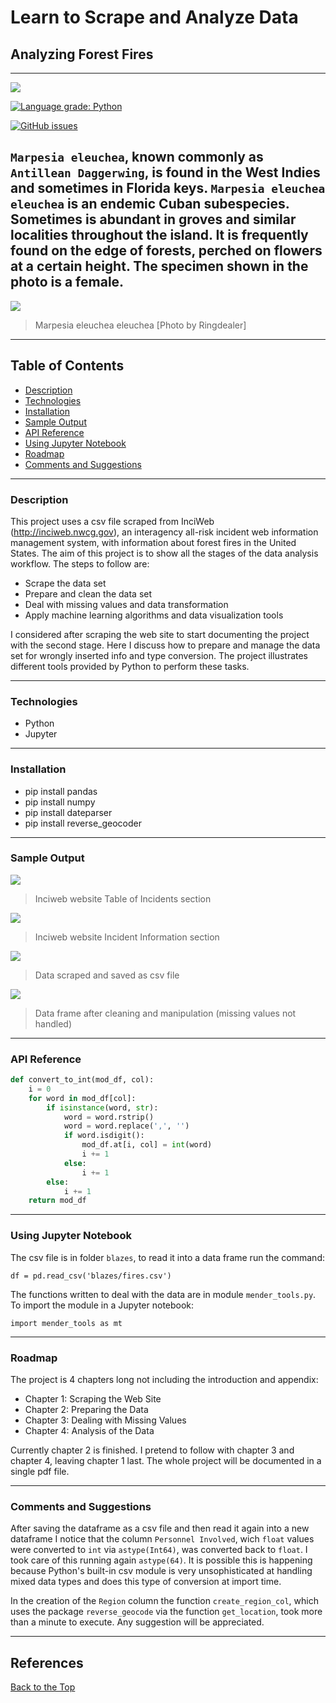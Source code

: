 # Learn to Scrape and Analyze Data

## Analyzing Forest Fires

---

![](https://img.shields.io/badge/made_by-Ringdealer-blue)

[![Language grade: Python](https://img.shields.io/lgtm/grade/python/g/Ringdealer/forest-fires.svg?logo=lgtm&logoWidth=18)](https://lgtm.com/projects/g/Ringdealer/forest-fires/context:python)

[![GitHub issues](https://img.shields.io/github/issues/Ringdealer/forest-fires?style=plastic)](https://github.com/Ringdealer/forest-fires/issues)


`Marpesia eleuchea`, known commonly as `Antillean Daggerwing`, is found in the West Indies and sometimes in Florida keys. `Marpesia eleuchea eleuchea` is an endemic Cuban subespecies. Sometimes is abundant in groves and similar localities throughout the island. It is frequently found on the edge of forests, perched on flowers at a certain height. The specimen shown in the photo is a female.
---
<img src="./marpesia_res.jpg">

> Marpesia eleuchea eleuchea [Photo by Ringdealer]
---

## Table of Contents
- [Description](#description)
- [Technologies](#technologies)
- [Installation](#installation)
- [Sample Output](#sample-output)
- [API Reference](#api-reference)
- [Using Jupyter Notebook](#using-jupyter-notebook)
- [Roadmap](#roadmap)
- [Comments and Suggestions](#comments-and-suggestions)


---

### Description
This project uses a csv file scraped from InciWeb (http://inciweb.nwcg.gov), an interagency all-risk incident web information management system, with information about forest fires in the United States. The aim of this project is to show all the stages of the data analysis workflow. The steps to follow are:

- Scrape the data set
- Prepare and clean the data set
- Deal with missing values and data transformation
- Apply machine learning algorithms and data visualization tools

I considered after scraping the web site to start documenting the project with the second stage. Here I discuss how to prepare and manage the data set for wrongly inserted info and type conversion. The project illustrates different tools provided by Python to perform these tasks.

---

### Technologies
- Python
- Jupyter

---

### Installation
- pip install pandas
- pip install numpy
- pip install dateparser
- pip install reverse_geocoder

---

### Sample Output

<img src="./Inciweb.jpg">

> Inciweb website Table of Incidents section

<img src="./Incident_info.jpg">

> Inciweb website Incident Information section

<img src="./sample_csv.jpg">

> Data scraped and saved as csv file

<img src="./final_w_miss.jpg">

> Data frame after cleaning and manipulation (missing values not handled)
---

### API Reference
```python
def convert_to_int(mod_df, col):
    i = 0
    for word in mod_df[col]:
        if isinstance(word, str):
            word = word.rstrip()
            word = word.replace(',', '')
            if word.isdigit():
                mod_df.at[i, col] = int(word)
                i += 1
            else:
                i += 1
        else:
            i += 1
    return mod_df
```
---
### Using Jupyter Notebook

The csv file is in folder `blazes`, to read it into a data frame run the command:

`df = pd.read_csv('blazes/fires.csv')`

 The functions written to deal with the data are in module `mender_tools.py`. To import the module in a Jupyter notebook:

 `import mender_tools as mt`

---
### Roadmap
The project is 4 chapters long not including the  introduction and appendix: 

- Chapter 1: Scraping the Web Site
- Chapter 2: Preparing the Data
- Chapter 3: Dealing with Missing Values 
- Chapter 4: Analysis of the Data



Currently chapter 2 is finished. I pretend to follow with chapter 3 and chapter 4, leaving chapter 1 last. The whole project will be documented in a single pdf file.

---
### Comments and Suggestions

After saving the dataframe as a csv file and then read it again into a new dataframe I notice that the column `Personnel Involved`, wich `float` values were converted to `int` via `astype(Int64)`, was converted back to `float`. I took care of this running again `astype(64)`. It is possible this is happening because Python's built-in csv module is very unsophisticated at handling mixed data types and does this type of conversion at import time.

In the creation of the `Region` column the function `create_region_col`, which uses the package `reverse_geocode` via the function `get_location`, took more than a minute to execute. Any suggestion will be appreciated.

---


## References

[Back to the Top](#Learn-to-Scrape-and-Analyze-Data)


